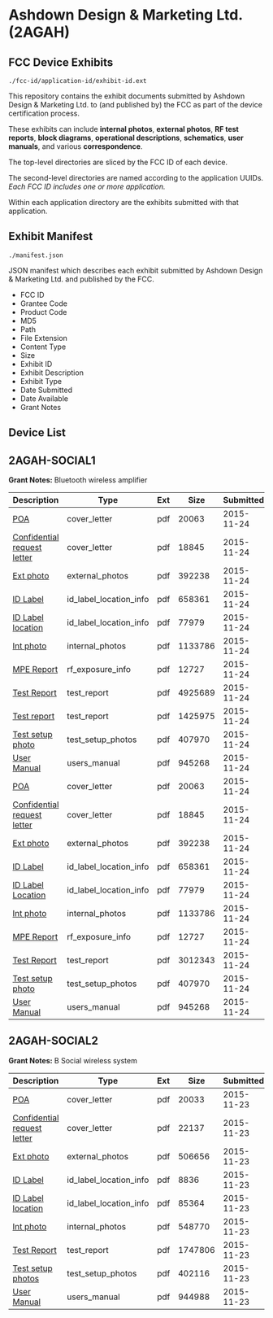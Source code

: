 # Ashdown Design & Marketing Ltd. (2AGAH)
## FCC Device Exhibits

```
./fcc-id/application-id/exhibit-id.ext
```

This repository contains the exhibit documents submitted by Ashdown Design & Marketing Ltd. to (and published by) the FCC as part of the device certification process.

These exhibits can include **internal photos**, **external photos**, **RF test reports**, **block diagrams**, **operational descriptions**, **schematics**, **user manuals**, and various **correspondence**.

The top-level directories are sliced by the FCC ID of each device.

The second-level directories are named according to the application UUIDs. *Each FCC ID includes one or more application.*

Within each application directory are the exhibits submitted with that application. 

## Exhibit Manifest

```
./manifest.json
```

JSON manifest which describes each exhibit submitted by Ashdown Design & Marketing Ltd. and published by the FCC.

- FCC ID
- Grantee Code
- Product Code
- MD5
- Path
- File Extension
- Content Type
- Size
- Exhibit ID
- Exhibit Description
- Exhibit Type
- Date Submitted
- Date Available
- Grant Notes

## Device List
## 2AGAH-SOCIAL1
**Grant Notes:** Bluetooth wireless amplifier

| Description | Type | Ext | Size | Submitted | Available |
| ----------- | ---- | --- | ---- | --------- | --------- |
| [POA](2AGAH-SOCIAL1/f974fd7bef8196c9017d28f90fa18a97/2820001.pdf) | cover_letter | pdf | 20063 | 2015-11-24 | 2015-11-24 |
| [Confidential request letter](2AGAH-SOCIAL1/f974fd7bef8196c9017d28f90fa18a97/2820002.pdf) | cover_letter | pdf | 18845 | 2015-11-24 | 2015-11-24 |
| [Ext photo](2AGAH-SOCIAL1/f974fd7bef8196c9017d28f90fa18a97/2820006.pdf) | external_photos | pdf | 392238 | 2015-11-24 | 2015-11-24 |
| [ID Label](2AGAH-SOCIAL1/f974fd7bef8196c9017d28f90fa18a97/2820008.pdf) | id_label_location_info | pdf | 658361 | 2015-11-24 | 2015-11-24 |
| [ID Label location](2AGAH-SOCIAL1/f974fd7bef8196c9017d28f90fa18a97/2820009.pdf) | id_label_location_info | pdf | 77979 | 2015-11-24 | 2015-11-24 |
| [Int photo](2AGAH-SOCIAL1/f974fd7bef8196c9017d28f90fa18a97/2820007.pdf) | internal_photos | pdf | 1133786 | 2015-11-24 | 2015-11-24 |
| [MPE Report](2AGAH-SOCIAL1/f974fd7bef8196c9017d28f90fa18a97/2820003.pdf) | rf_exposure_info | pdf | 12727 | 2015-11-24 | 2015-11-24 |
| [Test Report](2AGAH-SOCIAL1/f974fd7bef8196c9017d28f90fa18a97/2820017.pdf) | test_report | pdf | 4925689 | 2015-11-24 | 2015-11-24 |
| [Test report](2AGAH-SOCIAL1/f974fd7bef8196c9017d28f90fa18a97/2820018.pdf) | test_report | pdf | 1425975 | 2015-11-24 | 2015-11-24 |
| [Test setup photo](2AGAH-SOCIAL1/f974fd7bef8196c9017d28f90fa18a97/2820005.pdf) | test_setup_photos | pdf | 407970 | 2015-11-24 | 2015-11-24 |
| [User Manual](2AGAH-SOCIAL1/f974fd7bef8196c9017d28f90fa18a97/2820010.pdf) | users_manual | pdf | 945268 | 2015-11-24 | 2015-11-24 |
| [POA](2AGAH-SOCIAL1/58eab912e83b9993ead8676a94b31062/2820001.pdf) | cover_letter | pdf | 20063 | 2015-11-24 | 2015-11-24 |
| [Confidential request letter](2AGAH-SOCIAL1/58eab912e83b9993ead8676a94b31062/2820002.pdf) | cover_letter | pdf | 18845 | 2015-11-24 | 2015-11-24 |
| [Ext photo](2AGAH-SOCIAL1/58eab912e83b9993ead8676a94b31062/2820006.pdf) | external_photos | pdf | 392238 | 2015-11-24 | 2015-11-24 |
| [ID Label](2AGAH-SOCIAL1/58eab912e83b9993ead8676a94b31062/2820008.pdf) | id_label_location_info | pdf | 658361 | 2015-11-24 | 2015-11-24 |
| [ID Label Location](2AGAH-SOCIAL1/58eab912e83b9993ead8676a94b31062/2820009.pdf) | id_label_location_info | pdf | 77979 | 2015-11-24 | 2015-11-24 |
| [Int photo](2AGAH-SOCIAL1/58eab912e83b9993ead8676a94b31062/2820007.pdf) | internal_photos | pdf | 1133786 | 2015-11-24 | 2015-11-24 |
| [MPE Report](2AGAH-SOCIAL1/58eab912e83b9993ead8676a94b31062/2820003.pdf) | rf_exposure_info | pdf | 12727 | 2015-11-24 | 2015-11-24 |
| [Test Report](2AGAH-SOCIAL1/58eab912e83b9993ead8676a94b31062/2820004.pdf) | test_report | pdf | 3012343 | 2015-11-24 | 2015-11-24 |
| [Test setup photo](2AGAH-SOCIAL1/58eab912e83b9993ead8676a94b31062/2820005.pdf) | test_setup_photos | pdf | 407970 | 2015-11-24 | 2015-11-24 |
| [User Manual](2AGAH-SOCIAL1/58eab912e83b9993ead8676a94b31062/2820010.pdf) | users_manual | pdf | 945268 | 2015-11-24 | 2015-11-24 |
## 2AGAH-SOCIAL2
**Grant Notes:** B Social wireless system

| Description | Type | Ext | Size | Submitted | Available |
| ----------- | ---- | --- | ---- | --------- | --------- |
| [POA](2AGAH-SOCIAL2/c71b81b21f404a2d7b18e1f512d56da3/2818676.pdf) | cover_letter | pdf | 20033 | 2015-11-23 | 2015-11-23 |
| [Confidential request letter](2AGAH-SOCIAL2/c71b81b21f404a2d7b18e1f512d56da3/2818677.pdf) | cover_letter | pdf | 22137 | 2015-11-23 | 2015-11-23 |
| [Ext photo](2AGAH-SOCIAL2/c71b81b21f404a2d7b18e1f512d56da3/2818681.pdf) | external_photos | pdf | 506656 | 2015-11-23 | 2015-11-23 |
| [ID Label](2AGAH-SOCIAL2/c71b81b21f404a2d7b18e1f512d56da3/2818683.pdf) | id_label_location_info | pdf | 8836 | 2015-11-23 | 2015-11-23 |
| [ID Label location](2AGAH-SOCIAL2/c71b81b21f404a2d7b18e1f512d56da3/2818684.pdf) | id_label_location_info | pdf | 85364 | 2015-11-23 | 2015-11-23 |
| [Int photo](2AGAH-SOCIAL2/c71b81b21f404a2d7b18e1f512d56da3/2818682.pdf) | internal_photos | pdf | 548770 | 2015-11-23 | 2015-11-23 |
| [Test Report](2AGAH-SOCIAL2/c71b81b21f404a2d7b18e1f512d56da3/2818678.pdf) | test_report | pdf | 1747806 | 2015-11-23 | 2015-11-23 |
| [Test setup photos](2AGAH-SOCIAL2/c71b81b21f404a2d7b18e1f512d56da3/2818680.pdf) | test_setup_photos | pdf | 402116 | 2015-11-23 | 2015-11-23 |
| [User Manual](2AGAH-SOCIAL2/c71b81b21f404a2d7b18e1f512d56da3/2818685.pdf) | users_manual | pdf | 944988 | 2015-11-23 | 2015-11-23 |
